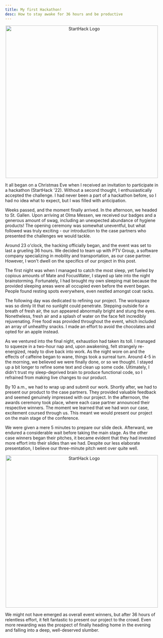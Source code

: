 ```yaml
---
title: My first Hackathon!
desc: How to stay awake for 36 hours and be productive
---
```


<center>
    <img src="{{ '/assets/starthack.png' | url }}" alt="StartHack Logo" width="500"/>
</center>

It all began on a Christmas Eve when I received an invitation to participate in a hackathon (StartHack '22). Without a second thought, I enthusiastically accepted the challenge. I had never been a part of a hackathon before, so I had no idea what to expect, but I was filled with anticipation.

Weeks passed, and the moment finally arrived. In the afternoon, we headed to St. Gallen. Upon arriving at Olma Messen, we received our badges and a generous amount of swag, including an unexpected abundance of hygiene products! The opening ceremony was somewhat uneventful, but what followed was truly exciting - our introduction to the case partners who presented the challenges we would tackle.

Around 23 o'clock, the hacking officially began, and the event was set to last a grueling 36 hours. We decided to team up with PTV Group, a software company specializing in mobility and transportation, as our case partner. However, I won't dwell on the specifics of our project in this post.

The first night was when I managed to catch the most sleep, yet fueled by copious amounts of Mate and FocusWater, I stayed up late into the night brainstorming. Fortunately, I had brought my own sleeping mat because the provided sleeping areas were all occupied even before the event began. People found resting spots everywhere, even nestled amongst coat racks.

The following day was dedicated to refining our project. The workspace was so dimly lit that no sunlight could penetrate. Stepping outside for a breath of fresh air, the sun appeared abnormally bright and stung the eyes. Nonetheless, fresh air and a splash of water on the face felt incredibly rejuvenating. Free food was provided throughout the event, which included an array of unhealthy snacks. I made an effort to avoid the chocolates and opted for an apple instead.

As we ventured into the final night, exhaustion had taken its toll. I managed to squeeze in a two-hour nap and, upon awakening, felt strangely re-energized, ready to dive back into work. As the night wore on and the effects of caffeine began to wane, things took a surreal turn. Around 4-5 in the morning, we believed we were finally done, or so we thought. I stayed up a bit longer to refine some text and clean up some code. Ultimately, I didn't trust my sleep-deprived brain to produce functional code, so I refrained from making live changes to our product.

By 10 a.m., we had to wrap up and submit our work. Shortly after, we had to present our product to the case partners. They provided valuable feedback and seemed genuinely impressed with our project. In the afternoon, the awards ceremony took place, where each case partner announced their respective winners. The moment we learned that we had won our case, excitement coursed through us. This meant we would present our project on the main stage of the conference.

We were given a mere 5 minutes to prepare our slide deck. Afterward, we endured a considerable wait before taking the main stage. As the other case winners began their pitches, it became evident that they had invested more effort into their slides than we had. Despite our less elaborate presentation, I believe our three-minute pitch went over quite well.

<center>
    <img src="{{ '/assets/starthack_mainstage.jpeg' | url }}" alt="StartHack Logo" width="500"/>
</center>

We might not have emerged as overall event winners, but after 36 hours of relentless effort, it felt fantastic to present our project to the crowd. Even more rewarding was the prospect of finally heading home in the evening and falling into a deep, well-deserved slumber.
